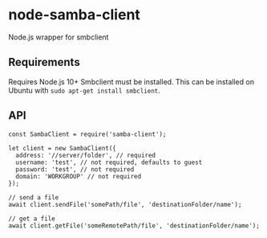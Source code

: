 node-samba-client
=================

Node.js wrapper for smbclient


Requirements
------------
Requires Node.js 10+
Smbclient must be installed. This can be installed on Ubuntu with `sudo apt-get install smbclient`.

API
-------------

	const SambaClient = require('samba-client');

	let client = new SambaClient({
	  address: '//server/folder', // required
	  username: 'test', // not required, defaults to guest
	  password: 'test', // not required
	  domain: 'WORKGROUP' // not required
	});

	// send a file
	await client.sendFile('somePath/file', 'destinationFolder/name');

	// get a file
	await client.getFile('someRemotePath/file', 'destinationFolder/name');

